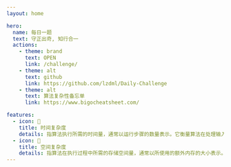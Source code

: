 ```yaml
---
layout: home

hero:
  name: 每日一题
  text: 守正出奇, 知行合一
  actions:
    - theme: brand
      text: OPEN
      link: /challenge/
    - theme: alt
      text: github
      link: https://github.com/lzdml/Daily-Challenge
    - theme: alt
      text: 算法复杂性备忘单
      link: https://www.bigocheatsheet.com/

features:
  - icon: 🚁️
    title: 时间复杂度
    details: 指算法执行所需的时间量，通常以运行步骤的数量表示。它衡量算法在处理输入数据时所需的时间成本。时间复杂度可以帮助我们预估算法在不同输入规模下的执行时间。常见的时间复杂度包括 O(1)、O(log n)、O(n)、O(n log n)、O(n^2)等
  - icon: 💯
    title: 空间复杂度
    details: 指算法在执行过程中所需的存储空间量，通常以所使用的额外内存的大小表示。它衡量算法在处理输入数据时所需的存储成本。空间复杂度可以帮助我们预估算法在不同输入规模下所需的额外内存空间。常见的空间复杂度包括是 O(1)、O(n)、O(n^2)等
---
```


<style>

    .container .main .text {
        font-size: 20px;
        background: linear-gradient(120deg, #81FFEF 10%, #F067B4 100%);
        -webkit-background-clip: text;
        background-clip: text;
    }

    .VPButton.medium.brand, .VPButton.medium.alt {
        border: 0;
        padding: 4px 30px;
        border-radius: 10px;
    }

</style>

<global />
